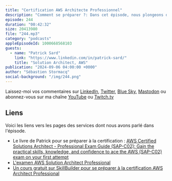 ```yaml
---
title: "Certification AWS Architecte Professionnel"
description: "Comment se préparer ?: Dans cet épisode, nous plongeons dans le monde des certifications AWS, et plus particulièrement dans l'examen Solutions Architect - Professional. Rejoignez-nous pour écouter Patrick, un architecte de solutions chevronné qui a une grande expérience de la préparation et de la réussite à cette certification exigeante.\nPatrick présente les principales différences entre les niveaux Associate et Professional, en mettant l'accent sur les connaissances et l'expérience avancées requises pour ce dernier. Il partage des informations précieuses sur les quatre domaines couverts par l'examen : conception de la complexité organisationnelle, conception de nouvelles solutions, amélioration continue des solutions existantes et accélération de la migration et de la modernisation de la charge de travail.\nNous explorons les subtilités du format de l'examen, y compris les types de questions, les stratégies de gestion du temps et l'importance de comprendre le cadre bien architecturé d'AWS. Patrick aborde également les meilleures ressources pour la préparation à l'examen, telles que la documentation officielle d'AWS, les examens pratiques et son propre livre, « AWS Certified Solutions Architect Professional Exam Guide » (Guide d'examen professionnel de l'architecte de solutions certifié AWS).\nQue vous soyez un professionnel AWS chevronné cherchant à faire évoluer sa carrière ou que vous commenciez à peine votre voyage dans le cloud, cet épisode offre des conseils précieux sur la façon d'aborder l'examen AWS Certified Solutions Architect - Professional et d'atteindre vos objectifs de certification."
episode: 244
duration: "00:42:32"
size: 20413980
file: "244.mp3"
category: "podcasts"
appleEpisodeId: 1000668568103
guests:
  - name: "Patrick Sard"
    link: "https://www.linkedin.com/in/patrick-sard/"
    title: "Solution Architect, AWS"
publication: "2024-09-06 04:00:00 +0000"
author: "Sébastien Stormacq"
social-background: "/img/244.png"
---
```


Laissez-moi vos commentaires sur [LinkedIn](https://www.linkedin.com/in/sebastienstormacq/), [Twitter](https://twitter.com/sebsto), [Blue Sky](https://bsky.app/profile/sebsto.bsky.social), [Mastodon](https://awscommunity.social/@sebsto) ou abonnez-vous sur ma chaîne [YouTube](https://www.youtube.com/sebsto) ou [Twitch.tv](https://www.twitch.tv/sebAWS)

## Liens

Voici les liens vers les pages des services dont nous avons parlé dans l'épisode.

- Le livre de Patrick pour se préparer à la certification : [AWS Certified Solutions Architect - Professional Exam Guide (SAP-C02): Gain the practical skills, knowledge, and confidence to ace the AWS (SAP-C02) exam on your first attempt](https://www.amazon.com/AWS-Certified-Solutions-Architect-Professional/dp/1801813132)
- [L'examen AWS Solution Architect Professional](https://aws.amazon.com/certification/certified-solutions-architect-professional/)
- [Un cours gratuit sur SkillBuilder pour se préparer à la certification AWS Architect Professional](https://explore.skillbuilder.aws/learn/course/external/view/elearning/14951/exam-prep-standard-course-aws-certified-solutions-architect-professional-sap-c02)
